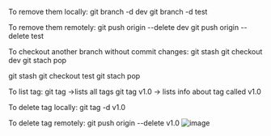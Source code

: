 To remove them locally:
git branch -d dev
git branch -d test

To remove them remotely:
git push origin --delete dev
git push origin --delete test

To checkout another branch without commit changes:
git stash
git checkout dev
git stach pop

git stash
git checkout test
git stach pop

To list tag:
git tag ->lists all tags
git tag v1.0 -> lists info about tag called v1.0

To delete tag locally:
git tag -d v1.0

To delete tag remotely:
git push origin --delete v1.0
![image](https://github.com/user-attachments/assets/ca4da1b8-2cd4-44de-83a9-e47fd733b01d)
